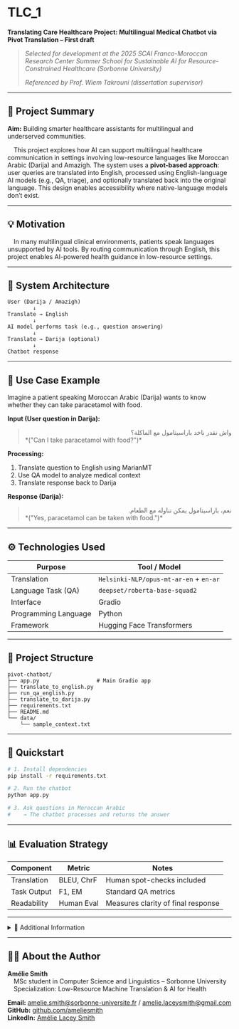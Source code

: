 # TLC_1
**Translating Care Healthcare Project: Multilingual Medical Chatbot via Pivot Translation – First draft**

> *Selected for development at the 2025 SCAI Franco-Moroccan Research Center Summer School for Sustainable AI for Resource-Constrained Healthcare (Sorbonne University)*
>
> 
> *Referenced by Prof. Wiem Takrouni (dissertation supervisor)*

---

## 📌 Project Summary

**Aim:** Building smarter healthcare assistants for multilingual and underserved communities.

&emsp;This project explores how AI can support multilingual healthcare communication in settings involving low-resource languages like Moroccan Arabic (Darija) and Amazigh. The system uses a **pivot-based approach**: user queries are translated into English, processed using English-language AI models (e.g., QA, triage), and optionally translated back into the original language. This design enables accessibility where native-language models don’t exist.

---

## 💡 Motivation

&emsp;In many multilingual clinical environments, patients speak languages unsupported by AI tools. By routing communication through English, this project enables AI-powered health guidance in low-resource settings.

---

## 🧰 System Architecture

```
User (Darija / Amazigh)
        ↓
Translate → English
        ↓
AI model performs task (e.g., question answering)
        ↓
Translate → Darija (optional)
        ↓
Chatbot response
```

---

## 🧪 Use Case Example

Imagine a patient speaking Moroccan Arabic (Darija) wants to know whether they can take paracetamol with food.

**Input (User question in Darija):**  
> <div dir="rtl">واش نقدر ناخد باراسيتامول مع الماكلة؟</div>  
> *("Can I take paracetamol with food?")*

**Processing:**
1. Translate question to English using MarianMT  
2. Use QA model to analyze medical context  
3. Translate response back to Darija

**Response (Darija):**  
> <div dir="rtl">نعم، باراسيتامول يمكن تناوله مع الطعام.</div>  
> *("Yes, paracetamol can be taken with food.")*

---

## ⚙️ Technologies Used

| Purpose               | Tool / Model                          |
|-----------------------|----------------------------------------|
| Translation           | `Helsinki-NLP/opus-mt-ar-en` + `en-ar` |
| Language Task (QA)    | `deepset/roberta-base-squad2`          |
| Interface             | Gradio                                 |
| Programming Language  | Python                                 |
| Framework             | Hugging Face Transformers              |

---

## 📁 Project Structure

```plaintext
pivot-chatbot/
├── app.py                  # Main Gradio app
├── translate_to_english.py
├── run_qa_english.py
├── translate_to_darija.py
├── requirements.txt
├── README.md
└── data/
    └── sample_context.txt
```

---

## 🚀 Quickstart

```bash
# 1. Install dependencies
pip install -r requirements.txt

# 2. Run the chatbot
python app.py

# 3. Ask questions in Moroccan Arabic
#    → The chatbot processes and returns the answer
```

---

## 📊 Evaluation Strategy

| Component     | Metric     | Notes                              |
|---------------|------------|------------------------------------|
| Translation   | BLEU, ChrF | Human spot-checks included         |
| Task Output   | F1, EM     | Standard QA metrics                |
| Readability   | Human Eval | Measures clarity of final response |

---

<details>
<summary>📎 Additional Information</summary>

### 🧭 Ethical Considerations

- ⚠️ This system is **not a substitute** for professional medical advice.  
- ⚠️ Translation quality may vary; clinical outputs should be reviewed.  
- ⚠️ All assessments are provided for **research and educational use only**.

---

### 🛠 Future Work

- Add summarization and intent classification  
- Improve translation of domain-specific medical terminology  
- Build a multilingual UI with user-selectable language options  
- Add fallback to SQL-based lookup if model output lacks confidence  

---

### 📚 References

- Hugging Face Transformers  
- TICO-19 Dataset  
- SQuAD v2 for QA  
- Helsinki-NLP MarianMT models  

</details>

---

## 👩‍💻 About the Author

**Amélie Smith**  
&emsp;MSc student in Computer Science and Linguistics – Sorbonne University  
&emsp;Specialization: Low-Resource Machine Translation & AI for Health  

**Email:** amelie.smith@sorbonne-universite.fr / amelie.laceysmith@gmail.com  
**GitHub:** [github.com/ameliesmith](https://github.com/ameliesmith)  
**LinkedIn:** [Amélie Lacey Smith](https://www.linkedin.com/in/amelie-lacey-smith/)
